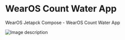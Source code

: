 # WearOS Count Water App
WearOS Jetapck Compose - WearOS Count Water App

![Image description](https://dev-to-uploads.s3.amazonaws.com/uploads/articles/igp5bx6q2wo7q72y3hwk.gif)
